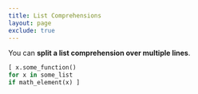 ```yaml
---
title: List Comprehensions
layout: page
exclude: true
---
```


You can **split a list comprehension over multiple lines**.
```python
[ x.some_function()
for x in some_list
if math_element(x) ]
```
<!--stackedit_data:
eyJoaXN0b3J5IjpbODQxNjMxMTk1LC0xMTI2MjYzNTQ2XX0=
-->